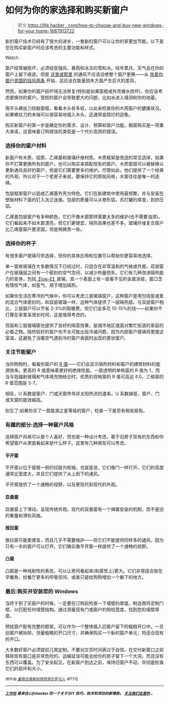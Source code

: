 # 如何为你的家选择和购买新窗户

> 原文:[https://life hacker . com/how-to-choose-and-buy-new-windows-for-your home-1687913722](https://lifehacker.com/how-to-choose-and-buy-new-windows-for-your-home-1687913722)

新的窗户技术已经有了很大的进步，一套新的窗户可以让你的家更加节能。以下是您在购买新窗户时应该考虑的主要功能和样式。

Watch

窗户经常被损坏，必须经受强风、暴雨和冰冻的雪和冰。经年累月，天气会在你的窗户上留下痕迹。但是 [这里或那里](https://lifehacker.com/how-to-check-your-windows-and-doors-for-costly-air-leak-1424223260) 的通风不应该迫使整个窗户更换——从 [改善你窗户周围的挡风雨条](https://lifehacker.com/drafty-how-to-seal-your-windows-and-doors-from-the-col-5955246) 开始，这应该在能量损失方面产生巨大的差异。

然而，如果你的窗户损坏得无法修复(特别是如果窗框或外壳被水损坏)，你应该考虑更换你的窗户。受损的窗户会导致更大的问题，比如水进入墙洞和你的地基。

用平头螺丝刀轻敲窗框，看看木头有多软，以此来检查你的木质窗户的健康状况。如果螺丝刀的末端可以很容易地插入木头，这通常是腐烂的迹象。

购买新窗户的第一步是确定你的需求、设计、预算和窗户功能。橱窗购买是一项重大承诺，这意味着订购错误的类型是一个代价高昂的错误。

### 选择你的窗户材料

新窗户有木质、铝质、乙烯基和玻璃纤维材质。木质框架是改造的常见选择，如果你不打算更换所有的窗户，也可以购买来搭配现有的窗户。木质窗扇可以被替换以更新通风良好的窗户，但是它们需要更多的维护。尽管如此，他们提供了一个经典的外观，所以对于一个老房子来说，要保持它的原始风格，木窗往往是唯一的选择。

包层框架窗户以铝或乙烯基外壳为特色。它们在新建筑中使用最频繁，并与安装在壁板材料下面的钉入法兰连接。包层的质量可以从卷形铝，苏打罐的厚度，到挤压铝。

乙烯基包层窗户有多种颜色，它们不像木窗那样需要太多的维护(也不需要油漆)。它们看起来不如木窗漂亮，但它们更便宜，隔热效果也差不多。玻璃纤维复合窗户比乙烯基窗户更坚固，但是稍微贵一些。

### 选择你的杯子

有很多窗户玻璃可供选择，但你的具体应用和位置可以帮助你更容易地选择。

单一窗格玻璃在大多数情况下已经过时，只适合在非常温和的气候或外屋。双层窗户在玻璃层之间有一个密封的空气空间，以减少热量损失。它们有几种改进隔热能力的变体，包括[【low-E】](http://en.wikipedia.org/wiki/Low_emissivity)玻璃，其一个表面上有一层看不见的金属涂层，窗口含有惰性气体，如氩气，用于增加隔热。

如果你生活在寒冷的气候中，你可以考虑三层玻璃窗户，这种窗户是用包括氩或氪的混合气体密封的。和双层玻璃一样，这种气体提供了一层隔热层。与双层窗户相比，三层窗户可以节省 2-3%的取暖费，但它们会多花 10-15%的钱——如果你不打算在家里呆很长时间，这是值得考虑的。

双层和三层玻璃窗也提供了良好的隔音效果，是城市地区或面对繁忙街道的家庭的必备之物。隔热较好的窗户也不太可能出现冷凝问题，因为内部窗户玻璃将更接近室温，这避免了当暖空气遇到冷的窗户表面时出现的雾状窗户。

### 关注节能窗户

当你购物时，看看你窗户的 [R 值](http://en.wikipedia.org/wiki/R-value_%28insulation%29)——它们会显示隔热材料和窗户的建筑材料的能源效率。更高的 R 值意味着更好的绝缘性能。一扇透明的单格窗的 R 值为 1，而当与低辐射玻璃和气体填充物结合时，优质的双格窗的 R 值可高达 4.0。三格窗的 R 值范围是 5-7。

相反，U 系数是窗户、门或天窗传导非太阳热流的速率。U 系数越低，窗户、门或天窗的能效越高。

别忘了:如果你买了一扇能源之星等级的窗户，检查一下是否有税收抵免。

### 有趣的部分:选择一种窗户风格

选择窗户风格可以是个人喜好，但也是一种设计考虑，基于旧房子现有的东西和你希望窗户从里面看起来是什么样子。这里有几种类型可以考虑。

#### **平开窗**

平开窗以位于窗框一侧的铰链为枢轴，也就是说，它们像门一样打开。它们的高度通常比宽度大，并且它们提供了从上到下的通风。

平开窗提供了一个通畅的视野，以及更现代和现代的外观。

#### **双悬窗**

双悬窗上下滑动，呈现传统外观。现代的双悬窗有一个弹簧安装的机制，而不是旧的重量和滑轮风格。

#### **推拉窗**

推拉窗可能更便宜，而且几乎不需要维护——但它们不能提供同样多的通风，因为只有一半的窗户可以打开。它们确实像平开窗一样提供了一个通畅的视野。

#### **凸窗**

凸窗是一种戏剧性的表现，可以让房间看起来(和感觉上)更大。它们非常适合放在早餐角，给餐厅更多的呼吸空间，或者只是给狗狗增加一个躺下的地方。

### 最后:购买并安装您的 Windows

当终于到了买窗户的时候，一定要在订购前检查一下墙壁的厚度。制造商将定制门框，以匹配任何墙壁结构。通过测量现有门或窗户的侧柱宽度，找到您的墙壁厚度。

预挂窗户配有完整的框架，可以作为一个整体插入旧窗户留下的粗糙开口中。一旦旧窗户被拆除，测量粗略的开口尺寸，并确保购买一个新的窗户单元，将适合现有的开口。

大多数好窗户必须提前几周定制。不要对交货时间表过于自信。在交付新窗口之前移除现有窗口是非常危险的。运输延误可能会给你的房子留下一个大洞，而且没有东西可以覆盖。为了安全起见，在新窗户到达之前，保持旧窗户不动，并彻底检查它们的损坏和大小。

*<small>照片由</small>* [<small>*重用仓库*</small>](https://www.flickr.com/photos/houstonreuse/4822044700/in/photolist-doWHPg-7ACgKD-doWRZo-8YzvAN-8neZbv-c6um2N-doWRUY-nSSEBs-c6u88C-8hmRMZ-pdB7fx-c6u92m-8m7eTJ-doWHDg-8gvfuR-jNQyte-rqNCx-6e1uRW-8ETAYX-8P9Fuc-is2Xqi-uaoK8-abxSsR-7aGMHc-ejGApS-6TLcd4-jqyaB6-bQecKz-jDmDZ6-iQPLX2-nYQAS2-jqyp9C-6EPQ95-74WzGB-dKjZQW-9LRyUy-9uyfLy-9wrg8J-iQR1DX-iQPtRD-9uyneG-9uybq7-9HSok9-8P9Fzp-64t73L-noA1rX-dwi3Xo-nuwLm8-dno9Q5-dno6Rr)<small></small>*[<small>*斯科特劳*</small>](https://www.flickr.com/photos/scottlowe/2322789387/in/photolist-9umeAv-bWkf7J-bEn429-5i5JMM-dF5JHS-zYrFW-eR8ncg-psXJ64-o8PdY7-dYQbzS-p3KTXt-4xfUmT-dZ3sDM-5hNUK3-e9Qyfc-btz3bm-bEn3ZW-i1RNgh-oN9w1z-cp6cHG-9EHaDu-bt9k6S-5xXJ9H-asZCiN-9zobrQ-hw9w1w-o4sVEt-bVeRyh-8fHPRy-bVeRMw-hrbZZn-dCXu2i-9LB4QD-apNC5D-d8nAtd-9BspAy-9ecGt-QuC42-GWWdx-oA5fPs-dDaYKR-8Y9k8K-8aAeCP-9K84Ph-bTgMpa-bTgMn6-c29khm-vCkmQ-9eEdza-9DpLfL)<small></small>*[<small>*菲尔罗马人*</small>](https://www.flickr.com/photos/mdu2boy/542865344/in/photolist-bUJh4V-aCJSQG-aCJTE1-3aBeHq-yNwFL-8oS7Rg-4xPFCg-aCG7Ti-PYjXj-MQhGh-MQhxA-cv3MFm-hm89s-38c9Gr-cQh72-2UT9h4-2VmscB-hHhh5-7PAWfP-8gWNsj-6Qc636-6Qc62V-6Qca5k-ciyAkq-cJZVZh-fgsxwk-fwy4Lg-8qUiCY-6U4c67-cZ1nbG-8J2URj-oc3GH8-bZGkSo-9dDpPF-3hHquz-8gTE9a-8gTDip-5EARcU-4vS1Wp-8gWNhf-aCr78Q-okYhvv-6MtBta-fyZpHv-2hPY4V-qkDaNs-bDDtFJ-ocJApX-daoBsU-qC2srZ) <small>*和*T51】**</small>**

* * *

**[<small>*工作坊*</small>](http://workshop.lifehacker.com/) *<small>是来自 Lifehacker 的一个关于 DIY 技巧、技术和项目的新博客。</small>* [<small>*关注我们这里的*</small>](https://twitter.com/WorkshopLH) *<small>。</small>***